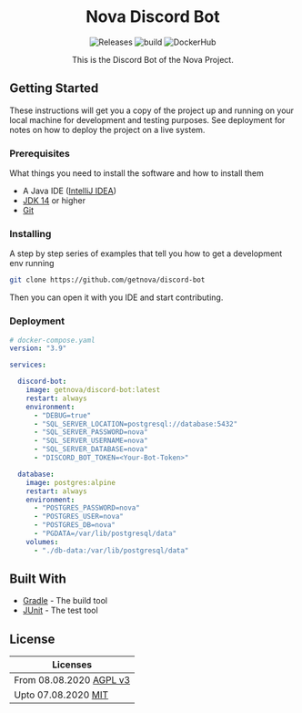 <h1 align="center">
    Nova Discord Bot
</h1>
<p align="center">
    <a style="text-decoration:none" href="https://github.com/getnova/discord-bot/releases">
        <img alt="Releases" src="https://img.shields.io/github/v/tag/getnova/discord-bot?label=latest%20version&style=flat-square">
    </a>
    <a style="text-decoration:none" href="https://github.com/getnova/discord-bot/actions">
        <img alt="build" src="https://img.shields.io/github/workflow/status/getnova/discord-bot/CI?label=build&style=flat-square">
    </a>
    <a style="text-decoration:none" href="https://hub.docker.com/r/getnova/discord-bot">
        <img alt="DockerHub" src="https://img.shields.io/docker/pulls/getnova/discord-bot?style=flat-square">
    </a>
</p>
<p align="center">
    This is the Discord Bot of the Nova Project.
</p>

## Getting Started

These instructions will get you a copy of the project up and running on your local machine for development and testing
purposes. See deployment for notes on how to deploy the project on a live system.

### Prerequisites

What things you need to install the software and how to install them

* A Java IDE ([IntelliJ IDEA](https://www.jetbrains.com/idea/))
* [JDK 14](https://adoptopenjdk.net/index.html) or higher
* [Git](https://git-scm.com/)

### Installing

A step by step series of examples that tell you how to get a development env running

```sh
git clone https://github.com/getnova/discord-bot
```

Then you can open it with you IDE and start contributing.

### Deployment

```yaml
# docker-compose.yaml
version: "3.9"

services:

  discord-bot:
    image: getnova/discord-bot:latest
    restart: always
    environment:
      - "DEBUG=true"
      - "SQL_SERVER_LOCATION=postgresql://database:5432"
      - "SQL_SERVER_PASSWORD=nova"
      - "SQL_SERVER_USERNAME=nova"
      - "SQL_SERVER_DATABASE=nova"
      - "DISCORD_BOT_TOKEN=<Your-Bot-Token>"

  database:
    image: postgres:alpine
    restart: always
    environment:
      - "POSTGRES_PASSWORD=nova"
      - "POSTGRES_USER=nova"
      - "POSTGRES_DB=nova"
      - "PGDATA=/var/lib/postgresql/data"
    volumes:
      - "./db-data:/var/lib/postgresql/data"
```

## Built With

* [Gradle](https://gradle.org/) - The build tool
* [JUnit](https://junit.org/) - The test tool

## License

| Licenses                                                                                                              |
|-----------------------------------------------------------------------------------------------------------------------|
| From 08.08.2020 [AGPL v3](LICENSE)                                                                                    |
| Upto 07.08.2020 [MIT](https://github.com/getnova/discord-bot/blob/bae6598a095699e1e3ffae7b8d98d8e7c83247cf/LICENSE)   |
